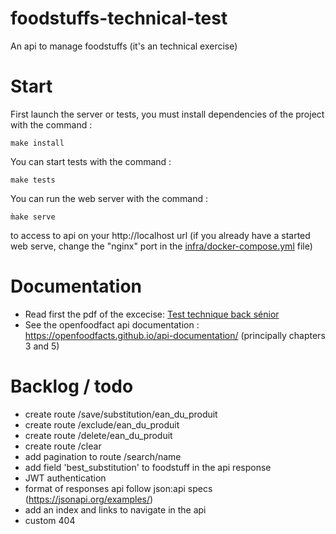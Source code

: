 # foodstuffs-technical-test
An api to manage foodstuffs (it's an technical exercise)

# Start
First launch the server or tests, you must install dependencies of the project with the command :
```
make install
```

You can start tests with the command :
```
make tests
```

You can run the web server with the command : 
```
m̀ake serve
```
to access to api on your http://localhost url (if you already have a started web serve, change the "nginx" port in the [infra/docker-compose.yml](https://github.com/leon-mat/foodstuffs-technical-test/blob/main/foodstuffs-api/infra/docker-compose.yml) file)

# Documentation
- Read first the pdf of the excecise: [Test technique back sénior](https://github.com/leon-mat/foodstuffs-technical-test/blob/main/Test%20technique%20back%20s%C3%A9nior.pdf)
- See the openfoodfact api documentation : https://openfoodfacts.github.io/api-documentation/ (principally chapters 3 and 5)

# Backlog / todo
- create route /save/substitution/ean_du_produit
- create route /exclude/ean_du_produit
- create route /delete/ean_du_produit
- create route /clear
- add pagination to route /search/name
- add field 'best_substitution' to foodstuff in the api response
- JWT authentication
- format of responses api follow json:api specs (https://jsonapi.org/examples/)
- add an index and links to navigate in the api
- custom 404
